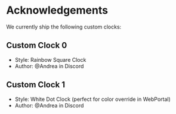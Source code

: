 # Acknowledgements

We currently ship the following custom clocks:

## Custom Clock 0

- Style: Rainbow Square Clock
- Author: @Andrea in Discord

## Custom Clock 1

- Style: White Dot Clock (perfect for color override in WebPortal)
- Author: @Andrea in Discord
